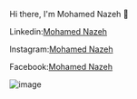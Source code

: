 Hi there, I'm Mohamed Nazeh 👋

Linkedin:[Mohamed Nazeh](https://www.linkedin.com/in/mohamed-nazeh-898687238/)

Instagram:[Mohamed Nazeh](https://www.instagram.com/m0hamed_nazeh/)

Facebook:[Mohamed Nazeh](https://www.facebook.com/profile.php?id=100024945301456&mibextid=ZbWKwL)


![image](https://user-images.githubusercontent.com/104228032/207697769-d3860b12-7c43-4241-b7e8-0ece9fcc1369.png)


<!---
mohamednazehh/mohamednazehh is a ✨ special ✨ repository because its `README.md` (this file) appears on your GitHub profile.
You can click the Preview link to take a look at your changes.
--->
